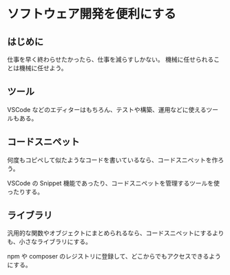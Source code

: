 # ソフトウェア開発を便利にする

## はじめに

仕事を早く終わらせたかったら、仕事を減らすしかない。
機械に任せられることは機械に任せよう。

## ツール

VSCode などのエディターはもちろん、テストや構築、運用などに使えるツールもある。

## コードスニペット

何度もコピペして似たようなコードを書いているなら、コードスニペットを作ろう。

VSCode の Snippet 機能であったり、コードスニペットを管理するツールを使ったりする。

## ライブラリ

汎用的な関数やオブジェクトにまとめられるなら、コードスニペットにするよりも、小さなライブラリにする。

npm や composer のレジストリに登録して、どこからでもアクセスできるようにする。
